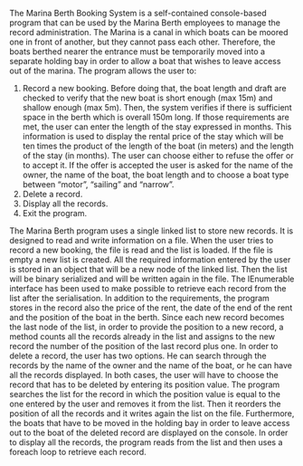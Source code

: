 The Marina Berth Booking System is a self-contained console-based program that can be used by the Marina Berth employees to manage the record administration. The Marina is a canal in which boats can be moored one in front of another, but they cannot pass each other. Therefore, the boats berthed nearer the entrance must be temporarily moved into a separate holding bay in order to allow a boat that wishes to leave access out of the marina.
The program allows the user to:
1)	Record a new booking. Before doing that, the boat length and draft are checked to verify that the new boat is short enough (max 15m) and shallow enough (max 5m). Then, the system verifies if there is sufficient space in the berth which is overall 150m long. If those requirements are met, the user can enter the length of the stay expressed in months. This information is used to display the rental price of the stay which will be ten times the product of the length of the boat (in meters) and the length of the stay (in months). The user can choose either to refuse the offer or to accept it. If the offer is accepted the user is asked for the name of the owner, the name of the boat, the boat length and to choose a boat type between “motor”, “sailing” and “narrow”.
2)	Delete a record.
3)	Display all the records.
4)	Exit the program.

The Marina Berth program uses a single linked list to store new records. It is designed to read and write information on a file. When the user tries to record a new booking, the file is read and the list is loaded. If the file is empty a new list is created. All the required information entered by the user is stored in an object that will be a new node of the linked list. Then the list will be binary serialized and will be written again in the file. The IEnumerable interface has been used to make possible to retrieve each record from the list after the serialisation. In addition to the requirements, the program stores in the record also the price of the rent, the date of the end of the rent and the position of the boat in the berth. Since each new record becomes the last node of the list, in order to provide the position to a new record, a method counts all the records already in the list and assigns to the new record the number of the position of the last record plus one.
In order to delete a record, the user has two options. He can search through the records by the name of the owner and the name of the boat, or he can have all the records displayed. In both cases, the user will have to choose the record that has to be deleted by entering its position value. The program searches the list for the record in which the position value is equal to the one entered by the user and removes it from the list. Then it reorders the position of all the records and it writes again the list on the file. Furthermore, the boats that have to be moved in the holding bay in order to leave access out to the boat of the deleted record are displayed on the console.
In order to display all the records, the program reads from the list and then uses a foreach loop to retrieve each record. 
